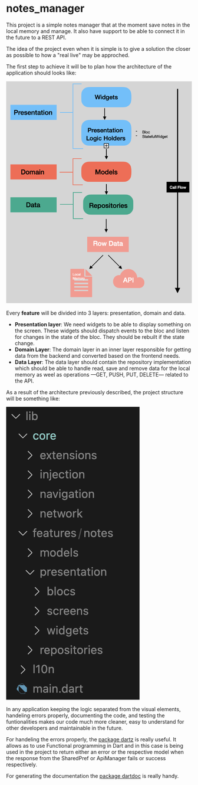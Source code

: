 # notes_manager

This project is a simple notes manager that at the moment save notes in the local memory and manage. It also have support to be able to connect it in the future to a REST API.

The idea of the project even when it is simple is to give a solution the closer as possible to how a "real live" may be approched.

The first step to achieve it will be to plan how the architecture of the application should looks like:

![alt text](assets/images/project_architecture.png)

Every **feature** will be divided into 3 layers: presentation, domain and data.

- **Presentation layer**: We need widgets to be able to display something on the screen. These widgets should dispatch events to the bloc and listen for changes in the state of the bloc. They should be rebuilt if the state change.
- **Domain Layer**: The domain layer in an inner layer responsible for getting data from the backend and converted based on the frontend needs.
- **Data Layer**: The data layer should contain the repository implementation which should be able to handle read, save and remove data for the local memory as weel as operations —GET, PUSH, PUT, DELETE— related to the API.

As a result of the architecture previously described, the project structure will be something like:

![alttext](assets/images/project_structure.png)

In any application keeping the logic separated from the visual elements, handeling errors properly, documenting the code, and testing the funtionalities makes our code much more cleaner, easy to understand for other developers and maintainable in the future.

For handeling the errors properly, the [package dartz](https://pub.dev/packages/dartz) is really useful. It allows as to use Functional programming in Dart and in this case is being used in the project to return either an error or the respective model when the response from the SharedPref or ApiManager fails or success respectively.

For generating the documentation the [package dartdoc](https://pub.dev/packages/dartdoc) is really handy.

